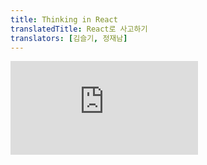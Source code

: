 ```yaml
---
title: Thinking in React
translatedTitle: React로 사고하기
translators: [김슬기, 정재남]
---
```


<iframe 
  style={{aspectRatio: 1.7778, width: '100%'}} 
  src="https://www.youtube.com/embed/playlist?list=PLjQV3hketAJkh6BEl0n4PDS_2fBd0cS9v&index=6"
  title="YouTube video player" 
  frameBorder="0" 
/>

<Intro>

React can change how you think about the designs you look at and the apps you build. When you build a user interface with React, you will first break it apart into pieces called *components*. Then, you will describe the different visual states for each of your components. Finally, you will connect your components together so that the data flows through them. In this tutorial, we’ll guide you through the thought process of building a searchable product data table with React.
<Trans>React는 디자인을 바라보는 방식과 앱을 빌드하는 방식을 바꿀 수 있습니다. React로 사용자 인터페이스를 빌드할 때는 먼저 *컴포넌트*라고 하는 조각으로 분해합니다. 그런 다음 각 컴포넌트에 대해 서로 다른 시각적 상태를 기술합니다. 마지막으로 컴포넌트를 서로 연결해 데이터가 흐르도록 합니다. 이 튜토리얼에서는 React로 검색 가능한 제품 데이터 테이블을 구축하는 사고 과정을 안내합니다.</Trans>

</Intro>

## Start with the mockup<Trans>mockup으로 시작하기</Trans> {/*start-with-the-mockup*/}

Imagine that you already have a JSON API and a mockup from a designer.
<Trans>이미 JSON API와 디자이너의 목업이 있다고 가정해 보겠습니다.</Trans>

The JSON API returns some data that looks like this:
<Trans>JSON API는 다음과 같은 데이터를 반환합니다:</Trans>

```json
[
  { category: "Fruits", price: "$1", stocked: true, name: "Apple" },
  { category: "Fruits", price: "$1", stocked: true, name: "Dragonfruit" },
  { category: "Fruits", price: "$2", stocked: false, name: "Passionfruit" },
  { category: "Vegetables", price: "$2", stocked: true, name: "Spinach" },
  { category: "Vegetables", price: "$4", stocked: false, name: "Pumpkin" },
  { category: "Vegetables", price: "$1", stocked: true, name: "Peas" }
]
```

The mockup looks like this:
<Trans>목업은 다음과 같습니다:</Trans>

<img src="/images/docs/s_thinking-in-react_ui.png" width="300" style={{margin: '0 auto'}} />

To implement a UI in React, you will usually follow the same five steps.
<Trans>React에서 UI를 구현하려면 일반적으로 동일한 5단계를 따릅니다.</Trans>

## Step 1: Break the UI into a component hierarchy<Trans>UI를 컴포넌트 계층 구조로 나누기</Trans> {/*step-1-break-the-ui-into-a-component-hierarchy*/}

Start by drawing boxes around every component and subcomponent in the mockup and naming them. If you work with a designer, they may have already named these components in their design tool. Ask them!
<Trans>먼저 목업의 모든 컴포넌트와 하위 컴포넌트 주위에 상자를 그리고 이름을 지정합니다. 디자이너와 함께 작업하는 경우 디자이너가 디자인 도구에서 이러한 컴포넌트의 이름을 이미 지정했을 수 있습니다. 디자이너에게 물어보세요!</Trans>

Depending on your background, you can think about splitting up a design into components in different ways:
<Trans>배경에 따라 디자인을 여러 가지 방식으로 컴포넌트로 분할하는 것을 생각해 볼 수 있습니다:</Trans>

* **Programming**--use the same techniques for deciding if you should create a new function or object. One such technique is the [single responsibility principle](https://en.wikipedia.org/wiki/Single_responsibility_principle), that is, a component should ideally only do one thing. If it ends up growing, it should be decomposed into smaller subcomponents. 
* **CSS**--consider what you would make class selectors for. (However, components are a bit less granular.)
* **Design**--consider how you would organize the design's layers.

<TransBlock>
- **프로그래밍 -** 새 함수나 객체를 생성할지 여부를 결정할 때 동일한 기법을 사용합니다. 이러한 기법 중 하나는 [단일 책임 원칙](https://en.wikipedia.org/wiki/Single_responsibility_principle)으로, 컴포넌트는 이상적으로는 한 가지 일만 수행해야 한다는 것입니다. 만약 컴포넌트가 늘어나게 되면 더 작은 하위 컴포넌트로 분해해야 합니다.
- **CSS -** 클래스 선택자를 만들 때 무엇을 위해 만들 것인지 생각해 보세요. (단, 컴포넌트는 조금 덜 세분화되어 있습니다.)
- **디자인 -** 디자인의 레이어를 어떻게 구성할지 고려하세요.
</TransBlock>

If your JSON is well-structured, you'll often find that it naturally maps to the component structure of your UI. That's because UI and data models often have the same information architecture--that is, the same shape. Separate your UI into components, where each component matches one piece of your data model.
<Trans>JSON이 잘 구조화되어 있으면 UI의 컴포넌트 구조에 자연스럽게 매핑되는 것을 종종 발견할 수 있습니다. 이는 UI와 데이터 모델이 동일한 정보 아키텍처, 즉,동일한 형태를 가지고 있는 경우가 많기 때문입니다. UI를 컴포넌트로 분리하면 각 컴포넌트가 데이터 모델의 한 부분과 일치합니다.</Trans>

There are five components on this screen:
<Trans>이 화면에는 5개의 컴포넌트가 있습니다:</Trans>

<img src="/images/docs/s_thinking-in-react_ui_outline.png" width="500" style={{margin: '0 auto'}} />

1. `FilterableProductTable` (grey) contains the entire app.
2. `SearchBar` (blue) receives the user input.
3. `ProductTable` (lavender) displays and filters the list according to the user input.
4. `ProductCategoryRow` (green) displays a heading for each category.
5. `ProductRow`	(yellow) displays a row for each product.
 
<TransBlock>
  1. `FilterableProductTable` (회색)에는 전체 앱이 포함됩니다.
  2. `SearchBar` (파란색)는 사용자 입력을 수신합니다.
  3. `ProductTable` (보라색)은 사용자 입력에 따라 목록을 표시하고 필터링합니다.
  4. `ProductCategoryRow` (녹색)는 각 카테고리에 대한 제목을 표시합니다.
  5. `ProductRow` (노란색)는 각 상품에 대한 행을 표시합니다.
</TransBlock>

If you look at `ProductTable` (lavender), you'll see that the table header (containing the "Name" and "Price" labels) isn't its own component. This is a matter of preference, and you could go either way. For this example, it is a part of `ProductTable` because it appears inside the `ProductTable`'s list. However, if this header grows to be complex (e.g., if you add sorting), you can move it into its own `ProductTableHeader` component.
<Trans>`ProductTable`(보라색)을 보면 테이블 헤더("Name" 및 "Price" 레이블 포함)가 자체 컴포넌트가 아님을 알 수 있습니다. 이것은 선호도의 문제이며 어느 쪽이든 사용할 수 있습니다. 이 예제에서는 `ProductTable`의 목록 안에 표시되므로 `ProductTable`의 일부입니다. 그러나 이 헤더가 복잡해지면(예: 정렬을 추가하는 경우) 이를 별도의 `ProductTableHeader` 컴포넌트로 이동할 수 있습니다.</Trans>

Now that you've identified the components in the mockup, arrange them into a hierarchy. Components that appear within another component in the mockup should appear as a child in the hierarchy:
<Trans>이제 목업에서 컴포넌트를 식별했으므로 계층 구조로 정렬합니다. 목업의 다른 컴포넌트 안에 있는 컴포넌트는 계층 구조에서 하위로 나타나야 합니다:</Trans>

* `FilterableProductTable`
    * `SearchBar`
    * `ProductTable`
        * `ProductCategoryRow`
        * `ProductRow`

## Step 2: Build a static version in React<Trans>React로 정적인 UI 만들기</Trans> {/*step-2-build-a-static-version-in-react*/}

Now that you have your component hierarchy, it's time to implement your app. The most straightforward approach is to build a version that renders the UI from your data model without adding any interactivity... yet! It's often easier to build the static version first and add interactivity later. Building a static version requires a lot of typing and no thinking, but adding interactivity requires a lot of thinking and not a lot of typing.
<Trans>컴포넌트 계층 구조가 완성되었으니 이제 앱을 구현할 차례입니다. 가장 간단한 접근은 상호작용을 추가하지 않고 데이터 모델에서 UI를 렌더링하는 버전을 만드는 것입니다! 정적 버전을 먼저 만든 다음 상호작용을 별도로 추가하는 것이 더 쉬운 경우가 많습니다. 정적 버전을 만드는 데엔 타이핑이 많이 필요하지만 고민은 크게 필요하지 않은 반면, 상호작용을 추가할 때엔 타이핑보다 고민이 많이 필요합니다.</Trans>

To build a static version of your app that renders your data model, you'll want to build [components](/learn/your-first-component) that reuse other components and pass data using [props.](/learn/passing-props-to-a-component) Props are a way of passing data from parent to child. (If you're familiar with the concept of [state](/learn/state-a-components-memory), don't use state at all to build this static version. State is reserved only for interactivity, that is, data that changes over time. Since this is a static version of the app, you don't need it.)
<Trans>데이터 모델을 렌더링하는 앱의 정적 버전을 만들기 위해서는 다른 컴포넌트를 재사용하는 [components](/learn/your-first-component)를 만들고 [props](/learn/passing-props-to-a-component)를 사용하여 데이터를 전달해야 합니다. props는 부모에서 자식으로 데이터를 전달하는 방식입니다. ([state](/learn/state-a-components-memory)의 개념에 익숙하더라도 이 정적 버전을 빌드할 때에는 state를 아예 사용하지 마세요. state는 상호작용, 즉,시간이 지남에 따라 변하는 데이터에만 사용됩니다. 이 앱은 정적 버전이므로 필요하지 않습니다.)</Trans>

You can either build "top down" by starting with building the components higher up in the hierarchy (like `FilterableProductTable`) or "bottom up" by working from components lower down (like `ProductRow`). In simpler examples, it’s usually easier to go top-down, and on larger projects, it’s easier to go bottom-up.
<Trans>계층 구조에서 상위 컴포넌트부터 '하향식'(예: `FilterableProductTable`)으로 만들거나, 하위 컴포넌트부터 '상향식'(예: `ProductRow`)으로 만들 수 있습니다. 보통 간단한 예시에서는 하향식으로 진행하는 것이 더 쉽고, 대규모 프로젝트에서는 상향식으로 진행하는 것이 더 쉽습니다.</Trans>

<Sandpack>

```jsx App.js
function ProductCategoryRow({ category }) {
  return (
    <tr>
      <th colSpan="2">
        {category}
      </th>
    </tr>
  );
}

function ProductRow({ product }) {
  const name = product.stocked ? product.name :
    <span style={{ color: 'red' }}>
      {product.name}
    </span>;

  return (
    <tr>
      <td>{name}</td>
      <td>{product.price}</td>
    </tr>
  );
}

function ProductTable({ products }) {
  const rows = [];
  let lastCategory = null;

  products.forEach((product) => {
    if (product.category !== lastCategory) {
      rows.push(
        <ProductCategoryRow
          category={product.category}
          key={product.category} />
      );
    }
    rows.push(
      <ProductRow
        product={product}
        key={product.name} />
    );
    lastCategory = product.category;
  });

  return (
    <table>
      <thead>
        <tr>
          <th>Name</th>
          <th>Price</th>
        </tr>
      </thead>
      <tbody>{rows}</tbody>
    </table>
  );
}

function SearchBar() {
  return (
    <form>
      <input type="text" placeholder="Search..." />
      <label>
        <input type="checkbox" />
        {' '}
        Only show products in stock
      </label>
    </form>
  );
}

function FilterableProductTable({ products }) {
  return (
    <div>
      <SearchBar />
      <ProductTable products={products} />
    </div>
  );
}

const PRODUCTS = [
  {category: "Fruits", price: "$1", stocked: true, name: "Apple"},
  {category: "Fruits", price: "$1", stocked: true, name: "Dragonfruit"},
  {category: "Fruits", price: "$2", stocked: false, name: "Passionfruit"},
  {category: "Vegetables", price: "$2", stocked: true, name: "Spinach"},
  {category: "Vegetables", price: "$4", stocked: false, name: "Pumpkin"},
  {category: "Vegetables", price: "$1", stocked: true, name: "Peas"}
];

export default function App() {
  return <FilterableProductTable products={PRODUCTS} />;
}
```

```css
body {
  padding: 5px
}
label {
  display: block;
  margin-top: 5px;
  margin-bottom: 5px;
}
th {
  padding-top: 10px;
}
td {
  padding: 2px;
  padding-right: 40px;
}
```

</Sandpack>

(If this code looks intimidating, go through the [Quick Start](/learn/) first!)
<Trans>(이 코드가 어렵게 느껴진다면 먼저 [빠른 시작](/learn/)을 살펴보세요!)</Trans>

After building your components, you'll have a library of reusable components that render your data model. Because this is a static app, the components will only return JSX. The component at the top of the hierarchy (`FilterableProductTable`) will take your data model as a prop. This is called _one-way data flow_ because the data flows down from the top-level component to the ones at the bottom of the tree.
<Trans>컴포넌트를 만들고 나면 데이터 모델을 렌더링하는 재사용 가능한 컴포넌트 라이브러리를 갖게 됩니다. 이 앱은 정적 앱이므로 컴포넌트는 JSX만 반환합니다. 계층 구조의 맨 위에 있는 컴포넌트(`FilterableProductTable`)는 데이터 모델을 prop으로 사용합니다. 데이터가 최상위 컴포넌트에서 트리 하단에 있는 컴포넌트로 흘러내리기 때문에 이를 *단방향 데이터 흐름*이라고 합니다.</Trans>

<Pitfall>

At this point, you should not be using any state values. That’s for the next step!
<Trans>아직 어떤 state도 사용하지 마세요. 다음 step에서 쓸 겁니다!</Trans>

</Pitfall>

## Step 3: Find the minimal but complete representation of UI state<Trans>최소한의 완전한 UI state 찾기</Trans> {/*step-3-find-the-minimal-but-complete-representation-of-ui-state*/}

To make the UI interactive, you need to let users change your underlying data model. You will use *state* for this.
<Trans>UI를 상호작용하게 만들려면 사용자가 기반이 되는 데이터 모델을 변경할 수 있도록 해야 합니다. 이를 위해 *state*를 사용합니다.</Trans>

Think of state as the minimal set of changing data that your app needs to remember. The most important principle for structuring state is to keep it [DRY (Don't Repeat Yourself).](https://en.wikipedia.org/wiki/Don%27t_repeat_yourself) Figure out the absolute minimal representation of the state your application needs and compute everything else on-demand. For example, if you're building a shopping list, you can store the items as an array in state. If you want to also display the number of items in the list, don't store the number of items as another state value--instead, read the length of your array.
<Trans>state를 앱이 기억해야 하는 최소한의 변화하는 데이터 집합으로 생각하세요. state를 구조화할 때 가장 중요한 원칙은 [DRY(직접 반복하지 않기)](https://en.wikipedia.org/wiki/Don%27t_repeat_yourself)를 유지하는 것입니다. 애플리케이션에 필요한 최소한의 state를 파악하고 그 외의 모든 것을 필요할 때 계산하세요. 예를 들어,쇼핑 목록을 작성하는 경우 항목을 state 배열로 저장할 수 있습니다. 목록에 있는 항목의 개수도 표시하려면 항목의 개수를 다른 state 값으로 저장하는 대신 배열의 길이를 읽으면 됩니다.</Trans>

Now think of all of the pieces of data in this example application:
<Trans>이제 이 예제 애플리케이션의 모든 데이터 조각을 생각해 보세요:</Trans>

1. The original list of products
2. The search text the user has entered
3. The value of the checkbox
4. The filtered list of products
 
<TransBlock>
  1. 제품의 원본 목록
  2. 사용자가 입력한 검색어
  3. 체크박스의 값
  4. 필터링된 제품 목록
</TransBlock>

Which of these are state? Identify the ones that are not:
<Trans>다음 중 어떤 것이 state인가요? 그렇지 않은 것을 식별합니다:</Trans>

* Does it **remain unchanged** over time? If so, it isn't state.
* Is it **passed in from a parent** via props? If so, it isn't state.
* **Can you compute it** based on existing state or props in your component? If so, it *definitely* isn't state!
 
<TransBlock>
- 시간이 지나도 **변하지 않나요**? 그렇다면 state가 아닙니다.
- **부모로부터** props를 통해 **전달**되나요? 그렇다면 state가 아닙니다.
- 컴포넌트의 기존 state 또는 props를 가지고 **계산할 수 있나요**? 그렇다면 *당연히* state가 아닙니다!
</TransBlock>

What's left is probably state.
<Trans>남은 것은 아마도 state일 것입니다.</Trans>

Let's go through them one by one again:
<Trans>다시 한 번 하나씩 살펴봅시다:</Trans>

1. The original list of products is **passed in as props, so it's not state.** 
2. The search text seems to be state since it changes over time and can't be computed from anything.
3. The value of the checkbox seems to be state since it changes over time and can't be computed from anything.
4. The filtered list of products **isn't state because it can be computed** by taking the original list of products and filtering it according to the search text and value of the checkbox.

<TransBlock>
1. 제품 원본 목록은 **props로 전달되었으므로 state가 아닙니다**.
2. 검색어는 시간에 따라 바뀌고 다른 것으로부터 계산할 수 없으므로 state로 볼 수 있습니다.
3. 체크박스의 값은 시간에 따라 바뀌고 다른 것으로부터 계산할 수 없으므로 state로 볼 수 있습니다.
4. 필터링된 제품 목록은 **원본 목록으로부터 검색어 및 체크박스 값을 조합하여 계산할 수 있으므로 state가 아닙니다**.
</TransBlock>

This means only the search text and the value of the checkbox are state! Nicely done!
<Trans>즉, 검색어와 체크박스의 값만 state입니다! 멋지네요!</Trans>

<DeepDive>

#### Props vs State {/*props-vs-state*/}

There are two types of "model" data in React: props and state. The two are very different:
<Trans>React에는 props와 state라는 두 유형의 데이터 "모델"이 있습니다. 둘은 매우 다릅니다:</Trans>

* [**Props** are like arguments you pass](/learn/passing-props-to-a-component) to a function. They let a parent component pass data to a child component and customize its appearance. For example, a `Form` can pass a `color` prop to a `Button`.
* [**State** is like a component’s memory.](/learn/state-a-components-memory) It lets a component keep track of some information and change it in response to interactions. For example, a `Button` might keep track of `isHovered` state.

<TransBlock>
- [Props는 함수가 전달받는 인자](/learn/passing-props-to-a-component)와 같습니다. 부모 컴포넌트가 자식 컴포넌트에 데이터를 넘겨서 자식의 외관을 커스터마이징할 수 있게 해줍니다. 예를 들어,`Form`은 `color` prop을 `Button`에 전달할 수 있습니다.
- [**State**는 컴포넌트의 메모리와 같습니다.](/learn/state-a-components-memory) state는 컴포넌트가 일부 정보를 계속 추적하고 상호작용하여 변화할 수 있게 해줍니다. 예를 들어, `Button`은 `isHovered` state를 추적할 것입니다.
</TransBlock>

Props and state are different, but they work together. A parent component will often keep some information in state (so that it can change it), and *pass it down* to child components as their props. It's okay if the difference still feels fuzzy on the first read. It takes a bit of practice for it to really stick!
<Trans>props와 state는 서로 다르지만 함께 동작합니다. 부모 컴포넌트는 종종 일부 정보를 (변경할 수 있도록) state에 보관하고, 이를 자식 컴포넌트에 props로 *내려보냅니다*. 처음 읽었을 때 그 차이가 모호하게 느껴지더라도 괜찮습니다. 실제로 적용하려면 약간의 연습이 필요할 거에요!</Trans>

</DeepDive>

## Step 4: Identify where your state should live<Trans>state가 어디에 있어야 할지 파악하기</Trans> {/*step-4-identify-where-your-state-should-live*/}

After identifying your app’s minimal state data, you need to identify which component is responsible for changing this state, or *owns* the state. Remember: React uses one-way data flow, passing data down the component hierarchy from parent to child component. It may not be immediately clear which component should own what state. This can be challenging if you’re new to this concept, but you can figure it out by following these steps!
<Trans>앱에서 최소한으로 필요한 state 데이터를 식별한 후에는, 이 state를 변경하는 데 책임이 있는 컴포넌트, 즉,state를 '소유'하는 컴포넌트를 식별해야 합니다. 기억하세요: React는 컴포넌트 계층 구조를 따라 부모 컴포넌트에서 자식 컴포넌트로, 아래로 내려가는 단방향 데이터 흐름을 따릅니다. 당장은 어떤 컴포넌트가 state를 가져야 하는지가 명확하지 않을 수도 있습니다. 이 개념을 처음 접하는 경우 어려울 수 있지만, 다음 과정을 따라가면 이해할 수 있을 거에요!</Trans>

For each piece of state in your application:
<Trans>애플리케이션의 각 state에 대해:</Trans>

1. Identify *every* component that renders something based on that state.
2. Find their closest common parent component--a component above them all in the hierarchy.
3. Decide where the state should live:
  1. Often, you can put the state directly into their common parent.
  2. You can also put the state into some component above their common parent.
  3. If you can't find a component where it makes sense to own the state, create a new component solely for holding the state and add it somewhere in the hierarchy above the common parent component.
 
<TransBlock>
1. 해당 state를 기반으로 렌더링하는 *모든* 컴포넌트를 찾으세요.
2. 가장 가까운 공통 상위 컴포넌트, 즉,계층상 그 state의 영향을 받는 모든 컴포넌트들의 위에 있는 컴포넌트를 찾으세요.
3. state가 어디에 위치할지 결정합시다:
  1. 대개 공통 부모에 state를 그대로 둘 수 있습니다.
  2. 혹은 공통 부모보다 더 상위 컴포넌트에 state를 둘 수도 있습니다.
  3. state를 소유할 적절한 컴포넌트를 찾지 못했다면, state를 소유하는 새 컴포넌트를 만들어 공통 부모 컴포넌트보다 상위에 추가하세요.
</TransBlock>

In the previous step, you found two pieces of state in this application: the search input text, and the value of the checkbox. In this example, they always appear together, so it makes sense to put them into the same place.
<Trans>이전 단계에서는 이 애플리케이션에서 검색어와 체크박스 값이라는 두 state 조각을 발견했습니다. 이 예제에서는 이들이 항상 함께 등장하므로, 이들을 같은 위치에 두는 것이 이치에 맞습니다.</Trans>

Now let's run through our strategy for them:
<Trans>이제 이 state에 대한 전략을 적용해 봅시다:</Trans>

1. **Identify components that use state:**
    * `ProductTable` needs to filter the product list based on that state (search text and checkbox value). 
    * `SearchBar` needs to display that state (search text and checkbox value).
1. **Find their common parent:** The first parent component both components share is `FilterableProductTable`.
2. **Decide where the state lives**: We'll keep the filter text and checked state values in `FilterableProductTable`.

<TransBlock>
1. **state를 사용하는 컴포넌트들 식별하기:**
  - `ProductTable`은 해당 state(검색어 및 체크박스 값)를 기반으로 제품 목록을 필터링해야 합니다.
  - `SearchBar`는 해당 state(검색어 및 체크박스 값)를 표시해야 합니다.
2. **공통 부모 찾기:** 두 컴포넌트가 공유하는 첫 번째 부모 컴포넌트는 `FilterableProductTable`입니다.
3. **state를 어디에 둘지 결정하기:** `FilterableProductTable`에 filter text와 checked state 값을 유지합니다.
</TransBlock>

So the state values will live in `FilterableProductTable`. 
<Trans>이제 state 값은 `FilterableProductTable`에 있습니다.</Trans>

Add state to the component with the [`useState()` Hook.](/reference/react/useState) Hooks are special functions that let you "hook into" React. Add two state variables at the top of `FilterableProductTable` and specify their initial state:
<Trans>[`useState()` 훅으로 컴포넌트에 state를 추가합니다.](/reference/react/useState) 훅은 React에 "끼어들게(hook into)" 해주는 특수한 함수입니다. `FilterableProductTable`의 윗부분에 두 개의 state 변수를 추가하고 애플리케이션의 초기 state를 지정하세요:</Trans>

```js
function FilterableProductTable({ products }) {
  const [filterText, setFilterText] = useState('');
  const [inStockOnly, setInStockOnly] = useState(false);  
```

Then, pass `filterText` and `inStockOnly` to `ProductTable` and `SearchBar` as props:
<Trans>그런 다음 `filterText`와 `inStockOnly`를 `ProductTable`과 `SearchBar`에 props로 전달하세요:</Trans>

```js
<div>
  <SearchBar 
    filterText={filterText} 
    inStockOnly={inStockOnly} />
  <ProductTable 
    products={products}
    filterText={filterText}
    inStockOnly={inStockOnly} />
</div>
```

You can start seeing how your application will behave. Edit the `filterText` initial value from `useState('')` to `useState('fruit')` in the sandbox code below. You'll see both the search input text and the table update:
<Trans>이제 애플리케이션이 어떻게 동작하는지 확인할 수 있습니다. 아래 샌드박스 코드에서 `filterText` 초기 값을 `useState('')`에서 `useState('fruit')`로 수정해 보세요. 검색어(fruit)와 데이터 테이블이 모두 업데이트될 것입니다:</Trans>

<Sandpack>

```jsx App.js
import { useState } from 'react';

function FilterableProductTable({ products }) {
  const [filterText, setFilterText] = useState('');
  const [inStockOnly, setInStockOnly] = useState(false);

  return (
    <div>
      <SearchBar 
        filterText={filterText} 
        inStockOnly={inStockOnly} />
      <ProductTable 
        products={products}
        filterText={filterText}
        inStockOnly={inStockOnly} />
    </div>
  );
}

function ProductCategoryRow({ category }) {
  return (
    <tr>
      <th colSpan="2">
        {category}
      </th>
    </tr>
  );
}

function ProductRow({ product }) {
  const name = product.stocked ? product.name :
    <span style={{ color: 'red' }}>
      {product.name}
    </span>;

  return (
    <tr>
      <td>{name}</td>
      <td>{product.price}</td>
    </tr>
  );
}

function ProductTable({ products, filterText, inStockOnly }) {
  const rows = [];
  let lastCategory = null;

  products.forEach((product) => {
    if (
      product.name.toLowerCase().indexOf(
        filterText.toLowerCase()
      ) === -1
    ) {
      return;
    }
    if (inStockOnly && !product.stocked) {
      return;
    }
    if (product.category !== lastCategory) {
      rows.push(
        <ProductCategoryRow
          category={product.category}
          key={product.category} />
      );
    }
    rows.push(
      <ProductRow
        product={product}
        key={product.name} />
    );
    lastCategory = product.category;
  });

  return (
    <table>
      <thead>
        <tr>
          <th>Name</th>
          <th>Price</th>
        </tr>
      </thead>
      <tbody>{rows}</tbody>
    </table>
  );
}

function SearchBar({ filterText, inStockOnly }) {
  return (
    <form>
      <input 
        type="text" 
        value={filterText} 
        placeholder="Search..."/>
      <label>
        <input 
          type="checkbox" 
          checked={inStockOnly} />
        {' '}
        Only show products in stock
      </label>
    </form>
  );
}

const PRODUCTS = [
  {category: "Fruits", price: "$1", stocked: true, name: "Apple"},
  {category: "Fruits", price: "$1", stocked: true, name: "Dragonfruit"},
  {category: "Fruits", price: "$2", stocked: false, name: "Passionfruit"},
  {category: "Vegetables", price: "$2", stocked: true, name: "Spinach"},
  {category: "Vegetables", price: "$4", stocked: false, name: "Pumpkin"},
  {category: "Vegetables", price: "$1", stocked: true, name: "Peas"}
];

export default function App() {
  return <FilterableProductTable products={PRODUCTS} />;
}
```

```css
body {
  padding: 5px
}
label {
  display: block;
  margin-top: 5px;
  margin-bottom: 5px;
}
th {
  padding-top: 5px;
}
td {
  padding: 2px;
}
```

</Sandpack>

Notice that editing the form doesn't work yet. There is a console error in the sandbox above explaining why:
<Trans>Form 편집은 아직 작동하지 않습니다. 위의 샌드박스에서 콘솔 오류가 발생하는 이유를 설명하고 있습니다:</Trans>

<ConsoleBlock level="error">

You provided a \`value\` prop to a form field without an \`onChange\` handler. This will render a read-only field.<br/>
// `onChange` 핸들러가 없는 form 필드에 `value` prop을 제공했습니다. 이렇게 하면 읽기 전용 필드가 렌더링됩니다.
</ConsoleBlock>

In the sandbox above, `ProductTable` and `SearchBar` read the `filterText` and `inStockOnly` props to render the table, the input, and the checkbox. For example, here is how `SearchBar` populates the input value:
<Trans>위의 샌드박스에서 `ProductTable`과 `SearchBar`는 `filterText`와 `inStockOnly` prop을 읽어 테이블, 인풋 및 체크박스를 렌더링합니다. 예를 들어,다음은 `SearchBar`가 입력 값을 채우는 방식입니다:</Trans>

```js {1,6}
function SearchBar({ filterText, inStockOnly }) {
  return (
    <form>
      <input 
        type="text" 
        value={filterText} 
        placeholder="Search..."/>
```

However, you haven't added any code to respond to the user actions like typing yet. This will be your final step.
<Trans>하지만 아직 타이핑과 같은 사용자 액션에 응답하는 코드를 추가하지 않았습니다. 이것이 마지막 단계가 될 것입니다.</Trans>

## Step 5: Add inverse data flow<Trans>역방향 데이터 흐름 추가하기</Trans> {/*step-5-add-inverse-data-flow*/}

Currently your app renders correctly with props and state flowing down the hierarchy. But to change the state according to user input, you will need to support data flowing the other way: the form components deep in the hierarchy need to update the state in `FilterableProductTable`. 
<Trans>현재 앱은 props와 state가 계층 구조 아래로 흐르면서 올바르게 렌더링됩니다. 하지만 사용자 입력에 따라 state를 변경하려면 계층 구조상 깊은 곳에 있는 폼 컴포넌트가 높은 곳에 있는 `FilterableProductTable`의 state를 업데이트해야 하므로, 역방향으로도 데이터가 흐를 수 있게 해야 합니다.</Trans>

React makes this data flow explicit, but it requires a little more typing than two-way data binding. If you try to type or check the box in the example above, you'll see that React ignores your input. This is intentional. By writing `<input value={filterText} />`, you've set the `value` prop of the `input` to always be equal to the `filterText` state passed in from `FilterableProductTable`. Since `filterText` state is never set, the input never changes.
<Trans>React의 데이터 흐름은 명쾌하지만, 양방향 데이터 바인딩보다는 약간 더 많은 타이핑이 필요합니다. 위의 예시에서 검색어를 입력하거나 체크박스를 선택하면 React가 이를 무시하는 것을 확인할 수 있습니다. 이것은 의도된 동작입니다. `<input value={filterText} />`를 작성함으로써 `input`의 `value` 프로퍼티가 항상 `FilterableProductTable`에서 전달된 `filterText` state와 같도록 했기 때문입니다. `filterText` state가 절대 변경되지 않으므로 검색어 역시 변하지 않는 것이죠.</Trans>

You want to make it so whenever the user changes the form inputs, the state updates to reflect those changes. The state is owned by `FilterableProductTable`, so only it can call `setFilterText` and `setInStockOnly`. To let `SearchBar` update the `FilterableProductTable`'s state, you need to pass these functions down to `SearchBar`:
<Trans>우리는 사용자가 form 입력을 변경할 때마다 변경 사항을 반영하도록 state도 업데이트하기를 바랍니다. 이 state는 `FilterableProductTable`이 가지고 있으므로 이 컴포넌트만이 `setFilterText` 및 `setInStockOnly`를 호출할 수 있습니다. 하위에 있는 `SearchBar`가 상위에 있는 `FilterableProductTable`의 state를 대신 업데이트할 수 있도록 하려면, 이 함수들을 `SearchBar`에 전달해야 합니다:</Trans>

```js {2,3,10,11}
function FilterableProductTable({ products }) {
  const [filterText, setFilterText] = useState('');
  const [inStockOnly, setInStockOnly] = useState(false);

  return (
    <div>
      <SearchBar 
        filterText={filterText} 
        inStockOnly={inStockOnly}
        onFilterTextChange={setFilterText}
        onInStockOnlyChange={setInStockOnly} />
```

Inside the `SearchBar`, you will add the `onChange` event handlers and set the parent state from them:
<Trans>`SearchBar` 안에 `onChange` 이벤트 핸들러를 추가하고 이 핸들러에서 부모 state를 변경하도록 합시다:</Trans>

```js {5}
<input 
  type="text" 
  value={filterText} 
  placeholder="Search..." 
  onChange={(e) => onFilterTextChange(e.target.value)} />
```

Now the application fully works!
<Trans>이제 애플리케이션이 완전히 작동합니다!</Trans>

<Sandpack>

```jsx App.js
import { useState } from 'react';

function FilterableProductTable({ products }) {
  const [filterText, setFilterText] = useState('');
  const [inStockOnly, setInStockOnly] = useState(false);

  return (
    <div>
      <SearchBar 
        filterText={filterText} 
        inStockOnly={inStockOnly} 
        onFilterTextChange={setFilterText} 
        onInStockOnlyChange={setInStockOnly} />
      <ProductTable 
        products={products} 
        filterText={filterText}
        inStockOnly={inStockOnly} />
    </div>
  );
}

function ProductCategoryRow({ category }) {
  return (
    <tr>
      <th colSpan="2">
        {category}
      </th>
    </tr>
  );
}

function ProductRow({ product }) {
  const name = product.stocked ? product.name :
    <span style={{ color: 'red' }}>
      {product.name}
    </span>;

  return (
    <tr>
      <td>{name}</td>
      <td>{product.price}</td>
    </tr>
  );
}

function ProductTable({ products, filterText, inStockOnly }) {
  const rows = [];
  let lastCategory = null;

  products.forEach((product) => {
    if (
      product.name.toLowerCase().indexOf(
        filterText.toLowerCase()
      ) === -1
    ) {
      return;
    }
    if (inStockOnly && !product.stocked) {
      return;
    }
    if (product.category !== lastCategory) {
      rows.push(
        <ProductCategoryRow
          category={product.category}
          key={product.category} />
      );
    }
    rows.push(
      <ProductRow
        product={product}
        key={product.name} />
    );
    lastCategory = product.category;
  });

  return (
    <table>
      <thead>
        <tr>
          <th>Name</th>
          <th>Price</th>
        </tr>
      </thead>
      <tbody>{rows}</tbody>
    </table>
  );
}

function SearchBar({
  filterText,
  inStockOnly,
  onFilterTextChange,
  onInStockOnlyChange
}) {
  return (
    <form>
      <input 
        type="text" 
        value={filterText} placeholder="Search..." 
        onChange={(e) => onFilterTextChange(e.target.value)} />
      <label>
        <input 
          type="checkbox" 
          checked={inStockOnly} 
          onChange={(e) => onInStockOnlyChange(e.target.checked)} />
        {' '}
        Only show products in stock
      </label>
    </form>
  );
}

const PRODUCTS = [
  {category: "Fruits", price: "$1", stocked: true, name: "Apple"},
  {category: "Fruits", price: "$1", stocked: true, name: "Dragonfruit"},
  {category: "Fruits", price: "$2", stocked: false, name: "Passionfruit"},
  {category: "Vegetables", price: "$2", stocked: true, name: "Spinach"},
  {category: "Vegetables", price: "$4", stocked: false, name: "Pumpkin"},
  {category: "Vegetables", price: "$1", stocked: true, name: "Peas"}
];

export default function App() {
  return <FilterableProductTable products={PRODUCTS} />;
}
```

```css
body {
  padding: 5px
}
label {
  display: block;
  margin-top: 5px;
  margin-bottom: 5px;
}
th {
  padding: 4px;
}
td {
  padding: 2px;
}
```

</Sandpack>

You can learn all about handling events and updating state in the [Adding Interactivity](/learn/adding-interactivity) section.
<Trans>이벤트 처리 및 state 업데이트에 대한 보다 자세한 내용은 [상호작용 추가하기](/learn/adding-interactivity) 섹션에서 확인할 수 있습니다.</Trans>

## Where to go from here<Trans>이제 어디로 갈까요?</Trans> {/*where-to-go-from-here*/}

This was a very brief introduction to how to think about building components and applications with React. You can [start a React project](/learn/installation) right now or [dive deeper on all the syntax](/learn/describing-the-ui) used in this tutorial.
<Trans>지금까지 React로 컴포넌트와 애플리케이션을 구축하는 방법에 대해 아주 간략하게 소개했습니다. 지금 바로 [React 프로젝트를 시작](/learn/installation)해도 좋고, 이 자습서에서 사용된 [모든 구문을 더 자세히 살펴볼](/learn/describing-the-ui) 수도 있습니다.</Trans>
